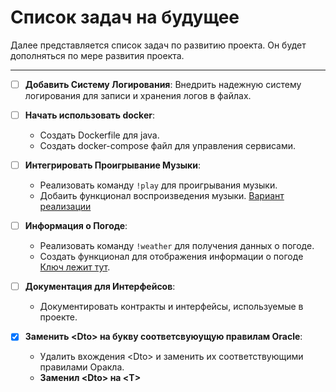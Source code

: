 # Список задач на будущее

Далее представляется список задач по развитию проекта. Он будет дополняться по мере развития проекта.

---

- [ ] **Добавить Систему Логирования**: Внедрить надежную систему логирования для записи и хранения логов в файлах.

- [ ] **Начать использовать docker**:
    - Создать Dockerfile для java.
    - Создать docker-compose файл для управления сервисами.

- [ ] **Интегрировать Проигрывание Музыки**:
    - Реализовать команду `!play` для проигрывания музыки.
    - Добаить функционал воспроизведения музыки. [Вариант реализации](https://docs.discord4j.com/music-bot-tutorial/)

- [ ] **Информация о Погоде**:
    - Реализовать команду `!weather` для получения данных о погоде.
    - Создать функционал для отображения информации о погоде [Ключ лежит тут](https://openweathermap.org/).

- [ ] **Документация для Интерфейсов**:
    - Документировать контракты и интерфейсы, используемые в проекте.

- [x] **Заменить \<Dto> на букву соответсвуюущую правилам Oracle**:
    - Удалить вхождения \<Dto> и заменить их соответствующими правилами Оракла.
    - **Заменил \<Dto> на \<T>**